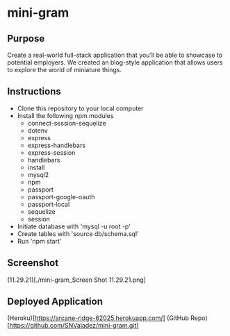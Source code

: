# mini-gram

## Purpose
Create a real-world full-stack application that you’ll be able to showcase to potential employers. We created an blog-style application that allows users to explore the world of miniature things.

## Instructions
  * Clone this repository to your local computer
  * Install the following npm modules
    * connect-session-sequelize
    * dotenv
    * express
    * express-handlebars
    * express-session
    * handlebars
    * install
    * mysql2
    * npm
    * passport
    * passport-google-oauth
    * passport-local
    * sequelize
    * session
  * Initiate database with 'mysql -u root -p'
  * Create tables with 'source db/schema.sql'
  * Run 'npm start'

## Screenshot
  (11.29.21)[./mini-gram_Screen Shot 11.29.21.png]

## Deployed Application
  (Heroku)[https://arcane-ridge-62025.herokuapp.com/]
  (GitHub Repo)[https://github.com/SNValadez/mini-gram.git]
  
